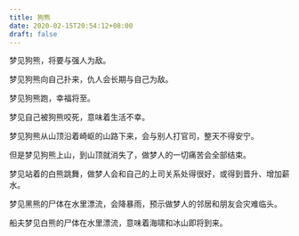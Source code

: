 ```yaml
---
title: 狗熊
date: 2020-02-15T20:54:12+08:00
draft: false
---
```


梦见狗熊，将要与强人为敌。



梦见狗熊向自己扑来，仇人会长期与自己为敌。



梦见狗熊跑，幸福将至。



梦见自己被狗熊咬死，意味着生活不幸。



梦见狗熊从山顶沿着崎岖的山路下来，会与别人打官司，整天不得安宁。

但是梦见狗熊上山，到山顶就消失了，做梦人的一切痛苦会全部结束。



梦见站着的白熊跳舞，做梦人会和自己的上司关系处得很好，或得到晋升、增加薪水。



梦见黑熊的尸体在水里漂流，会降暴雨，预示做梦人的邻居和朋友会灾难临头。



船夫梦见白熊的尸体在水里漂流，意味着海啸和冰山即将到来。

